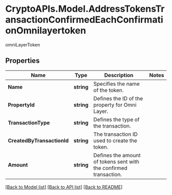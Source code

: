 # CryptoAPIs.Model.AddressTokensTransactionConfirmedEachConfirmationOmnilayertoken
omniLayerToken

## Properties

Name | Type | Description | Notes
------------ | ------------- | ------------- | -------------
**Name** | **string** | Specifies the name of the token. | 
**PropertyId** | **string** | Defines the ID of the property for Omni Layer. | 
**TransactionType** | **string** | Defines the type of the transaction. | 
**CreatedByTransactionId** | **string** | The transaction ID used to create the token. | 
**Amount** | **string** | Defines the amount of tokens sent with the confirmed transaction. | 

[[Back to Model list]](../README.md#documentation-for-models) [[Back to API list]](../README.md#documentation-for-api-endpoints) [[Back to README]](../README.md)

